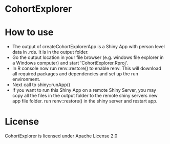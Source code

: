 CohortExplorer
==============

How to use
==========

- The output of createCohortExplorerApp is a Shiny App with person level data in .rds. It is in the output folder.
- Go the output location in your file browser (e.g. windows file explorer in a Windows computer) and start 'CohortExplorer.Rproj'.
- In R console now run renv::restore() to enable renv. This will download all required packages and dependencies and set up the run environment. 
- Next call to shiny::runApp() 
- If you want to run this Shiny App on a remote Shiny Server, you may copy all the files in the output folder to the remote shiny servers new app file folder. run renv::restore() in the shiny server and restart app.


License
=======
CohortExplorer is licensed under Apache License 2.0
